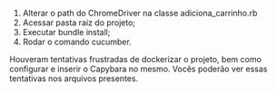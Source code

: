 1. Alterar o path do ChromeDriver na classe adiciona_carrinho.rb
2. Acessar pasta raiz do projeto;
3. Executar bundle install;
4. Rodar o comando cucumber.

Houveram tentativas frustradas de dockerizar o projeto, bem como configurar e inserir o Capybara no mesmo. Vocês poderão ver essas tentativas nos arquivos presentes.
